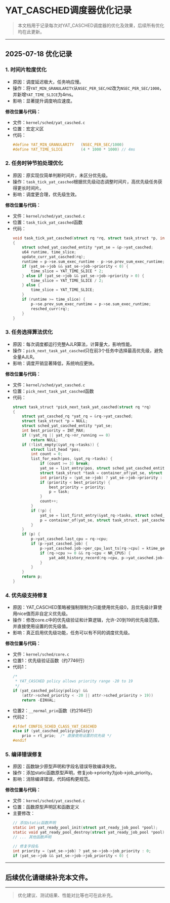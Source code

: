 # YAT_CASCHED调度器优化记录

> 本文档用于记录每次对YAT_CASCHED调度器的优化及效果，后续所有优化均在此更新。

---

## 2025-07-18 优化记录

### 1. 时间片粒度优化
 - 原因：调度延迟极大，任务响应慢。
 - 操作：将`YAT_MIN_GRANULARITY`从`NSEC_PER_SEC/HZ`改为`NSEC_PER_SEC/1000`，并新增`YAT_TIME_SLICE`为4ms。
 - 影响：显著提升调度响应速度。

 **修改位置与代码：**
 - 文件：`kernel/sched/yat_casched.c`
 - 位置：宏定义区
 - 代码：
   ```c
   #define YAT_MIN_GRANULARITY   (NSEC_PER_SEC/1000)
   #define YAT_TIME_SLICE        (4 * 1000 * 1000) // 4ms
   ```

### 2. 任务时钟节拍处理优化
 - 原因：原实现仅简单判断时间片，未区分优先级。
 - 操作：`task_tick_yat_casched`根据优先级动态调整时间片，高优先级任务获得更长时间片。
 - 影响：调度更合理，优先级生效。

 **修改位置与代码：**
 - 文件：`kernel/sched/yat_casched.c`
 - 位置：`task_tick_yat_casched`函数
 - 代码：
   ```c
   void task_tick_yat_casched(struct rq *rq, struct task_struct *p, int queued)
   {
       struct sched_yat_casched_entity *yat_se = &p->yat_casched;
       u64 runtime, time_slice;
       update_curr_yat_casched(rq);
       runtime = p->se.sum_exec_runtime - p->se.prev_sum_exec_runtime;
       if (yat_se->job && yat_se->job->priority < 0) {
           time_slice = YAT_TIME_SLICE * 2;
       } else if (yat_se->job && yat_se->job->priority > 0) {
           time_slice = YAT_TIME_SLICE / 2;
       } else {
           time_slice = YAT_TIME_SLICE;
       }
       if (runtime >= time_slice) {
           p->se.prev_sum_exec_runtime = p->se.sum_exec_runtime;
           resched_curr(rq);
       }
   }
   ```

### 3. 任务选择算法优化
 - 原因：每次调度都运行完整AJLR算法，计算量大，影响性能。
 - 操作：`pick_next_task_yat_casched`只在前3个任务中选择最高优先级，避免全量AJLR。
 - 影响：调度开销显著降低，系统响应更快。

 **修改位置与代码：**
 - 文件：`kernel/sched/yat_casched.c`
 - 位置：`pick_next_task_yat_casched`函数
 - 代码：
   ```c
   struct task_struct *pick_next_task_yat_casched(struct rq *rq)
   {
       struct yat_casched_rq *yat_rq = &rq->yat_casched;
       struct task_struct *p = NULL;
       struct sched_yat_casched_entity *yat_se;
       int best_priority = INT_MAX;
       if (!yat_rq || yat_rq->nr_running == 0)
           return NULL;
       if (!list_empty(&yat_rq->tasks)) {
           struct list_head *pos;
           int count = 0;
           list_for_each(pos, &yat_rq->tasks) {
               if (count >= 3) break;
               yat_se = list_entry(pos, struct sched_yat_casched_entity, run_list);
               struct task_struct *task = container_of(yat_se, struct task_struct, yat_casched);
               int priority = (yat_se->job) ? yat_se->job->priority : 0;
               if (priority < best_priority) {
                   best_priority = priority;
                   p = task;
               }
               count++;
           }
           if (!p) {
               yat_se = list_first_entry(&yat_rq->tasks, struct sched_yat_casched_entity, run_list);
               p = container_of(yat_se, struct task_struct, yat_casched);
           }
       }
       if (p) {
           p->yat_casched.last_cpu = rq->cpu;
           if (p->yat_casched.job) {
               p->yat_casched.job->per_cpu_last_ts[rq->cpu] = ktime_get_ns();
               if (rq->cpu >= 0 && rq->cpu < NR_CPUS) {
                   yat_add_history_record(rq->cpu, p->yat_casched.job->job_id, rq_clock_task(rq), 0);
               }
           }
       }
       return p;
   }
   ```

### 4. 优先级支持修复
- 原因：YAT_CASCHED策略被强制限制为只能使用优先级0，且优先级计算使用nice值而非自定义优先级。
- 操作：修改core.c中的优先级验证和计算逻辑，允许-20到19的优先级范围，并直接使用设置的优先级值。
- 影响：真正启用优先级功能，任务可以有不同的调度优先级。

**修改位置与代码：**
- 文件：`kernel/sched/core.c`
- 位置1：优先级验证函数（约7746行）
- 代码1：
  ```c
  /*
   * YAT_CASCHED policy allows priority range -20 to 19
   */
  if (yat_casched_policy(policy) && 
      (attr->sched_priority < -20 || attr->sched_priority > 19))
      return -EINVAL;
  ```
- 位置2：`__normal_prio`函数（约2164行）
- 代码2：
  ```c
  #ifdef CONFIG_SCHED_CLASS_YAT_CASCHED
  else if (yat_casched_policy(policy))
      prio = rt_prio;  /* 直接使用设置的优先级 */
  #endif
  ```

### 5. 编译错误修复
- 原因：函数缺少原型声明和字段名错误导致编译失败。
- 操作：添加static函数原型声明，修复job->priority为job->job_priority。
- 影响：消除编译错误，代码结构更规范。

**修改位置与代码：**
- 文件：`kernel/sched/yat_casched.c`
- 位置：函数原型声明区和函数定义
- 主要修改：
  ```c
  // 添加static函数声明
  static int yat_ready_pool_init(struct yat_ready_job_pool *pool);
  static void yat_ready_pool_destroy(struct yat_ready_job_pool *pool);
  // ... 其他函数声明
  
  // 修复字段名
  int priority = (yat_se->job) ? yat_se->job->job_priority : 0;
  if (yat_se->job && yat_se->job->job_priority < 0) {
  ```

---

## 后续优化请继续补充本文件。

---

> 优化建议、测试结果、性能对比等也可在此补充。
